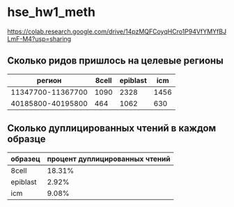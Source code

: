 # hse_hw1_meth

https://colab.research.google.com/drive/14pzMQFCoyqHCro1P94VfYMYfBJLmF-M4?usp=sharing

## Сколько ридов пришлось на целевые регионы
| регион            | 8cell | epiblast | icm  |
|-------------------|-------|----------|------|
| 11347700-11367700 | 1090  | 2328     | 1456 |
| 40185800-40195800 | 464   | 1062     | 630  |

## Сколько дуплицированных чтений в каждом образце
|образец   | процент дуплицированных чтений |
|----------|--------------------------------|
| 8cell    | 18.31%                         |
| epiblast | 2.92%                          |
| icm      | 9.08%                          |
